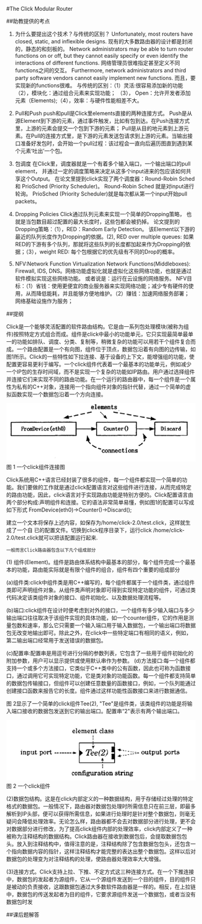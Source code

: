 #The Click Modular Router

##助教提供的考点
1. 为什么要提出这个技术？与传统的区别？
	Unfortunately, most routers have closed, static, and inflexible designs. 现有的大多数路由器的设计都是封闭的，静态的和刻板的。
    Network administrators may be able to turn router functions on or off, but they cannot easily specify or even identify the interactions of different functions.
    网络管理员很难指定甚至定义不同functions之间的交互。
    Furthermore, network administrators and third  party software vendors cannot easily implement new  functions.
    而且，要实现新的functions很难。
    与传统的区别：（1）灵活:很容易添加新的功能 （2），模块化：通过组合元素来实现功能； （3）， Open：允许开发者添加元素（Elements);（4），效率：与硬件性能相差不大。

2. Pull和Push
	push和pull是Click里elements直接的两种连接方式。
	Push是从源Element到下游的元素，通过事件触发，比如有包到达。在Push连接方式里，上游的元素会提交一个包到下游的元素；
    Pull是从目的地元素到上游元素。在Pull的连接方式里，是下游的元素发送包请求到上游的元素。当输出接口准备好发包时，会开始一个pull过程：该过程会一直向后遍历图直到遇到某个元素‘吐出’一个包。

3. 包调度
	在Click里，调度器就是一个有着多个输入端口，一个输出端口的pull element，
	并通过一定的调度策略来决定从这多个input进来的包应该如何共享这个Output。
	在论文里提到click实现了两个调度器：Round-Robin Sched 和 PrioSched (Priority Scheduler)。 Round-Robin Sched 就是对input进行轮询。 PrioSched (Priority Scheduler)就是每次都从第一个input开始pull packets。
	
4. Dropping Policies
	Click通过队列元素来实现一个简单的Dropping策略， 也就是当包数目超过配置的最大长度时，这些包都会被扔掉。
	论文提到的Dropping策略：（1），RED：Random Early Detection。 该Element以下游的最近的队列长度作为Dropping的依据。(2), RED over multiple queues: 如果RED的下游有多个队列，那就将这些队列的长度都加起来作为Dropping的依据；（3），weight RED: 每个包根据它的优先级有不同的Drop的概率。
	
5. NFV:Network Function Virtualization
   Network Functions(Middleboxes): Firewall, IDS, DNS。网络功能虚拟化就是虚拟化这些网络功能，也就是通过软件模拟实现这些网络功能。
   或者说是：运行在云设施的网络服务。
    NFV目标：（1）省钱：使用更便宜的商业服务器来实现网络功能；减少专有硬件的使用，从而降低能耗，并且能够方便地维护。（2）赚钱：加速网络服务部署；
    网络基础设施作为服务；


##提纲

Click是一个能够灵活配置的软件路由结构。它是由一系列包处理模块(被称为组件)按照特定方式组合而成。组件是click中最小的功能单元，它只实现最简单最单一的功能如排队、调度、分类、复制等，稍微复杂的功能可以用若干个组件复合而成。一个路由配置是一个有向图，组件位于顶点，数据包沿着有向图的边传输，如图1所示。Click的一些特性如下拉连接、基于设备的上下文，能增强组的功能，使配置更容易更利于编写。一个click组件代表着一个最基本的功能单元，例如减少一个IP包的生存时间域，而不是实现一个复杂的功能如IP路由。用户通过选择组件并连接它们来实现不同的路由功能。在一个运行的路由器中，每一个组件是一个属性为私有的C++对象，连接用一个指向组件对象的指针代替，通过一个简单的虚拟函数实现一个数据包沿着一个方向连接。

 ![](img/13_click_1.png)
                               图 1 一个click组件连接图


 Click系统用C++语言已经封装了很多的组件，每一个组件都实现一个简单的功能。我们要做的工作就是通过click配置语言对这些组件进行连接，从而完成特定的路由功能，因此，click语言对于实现路由功能是特别方便的。Click配置语言由两个部分构成:声明组件和连接。它的语法非常简单易懂，例如图1的配置可以写成如下形式 
  FromDevice(eth0)->Counter()->Discard();

建立一个文本将保存上述内容，如保存为/home/click-2.0/test.click，这样就生成了一个自
    已的配置文件。切换到click程序目录下，运行click /home/click-2.0/test.click就可以把该配置运行起来.
    
    一般而言Click路由器包含以下凡个组成部分
    
(1) 组件(Element)。组件是路由体系结构中最基本的部分，每个组件完成一个最基本的功能，路由能实际就是有限个组件的组合，组件有四个重要的组成部分
    
  (a)组件类:click中组件类是用C++编写的，每个组件都属于一个组件类，通过组件类即可声明组件对象。从组件类声明对象即可得到实现特定功能的组件，可通过类代码决定该类组件对象的接口、组件初始化、以及数据处理流程等。
    
  (b)端口:click组件在设计时便考虑到对外的接口，一个组件有多少输入端口与多少输出端口往往取决于该组件实现的具体功能，如一个counter组件，它的作用是测量包数和速率，那么它只需要一个输入端口用于输入数据包，一个输出端口将数据包无改变地输出即可。除此之外，在click中一些特定端口有相同的语义，例如，第二输出端口经常用于发送错误的数据包。
    
  (c)配置串:配置串是用逗号进行分隔的参数列表，它包含了一些用于组件初始化的附加参数，用户可以显示提供或使用默认串作为参数。
  (d)方法接口:每一个组件都支持一个或多个方法接口，它类似于C++类中的公有函数，因此也可称为函数接口，通过调用它可实现特定功能，它是类对象的功能函数。每一个组件都支持简单的数据包传输接口，但组件可以创建任意数量的函数接口，例如，一个队列能通过创建接口函数来报告它的长度。组件通过这样功能性函数接口来进行数据通信。
    
 图 2显示了一个简单的click组件Tee(2), "Tee"是组件类，该类组件的功能是将输入端口接收的数据包发送到它的输出端口。配置串“2"表示有两个输出端口。
    
 ![](img/13_click_2.png)
图 2 一个click组件

(2)数据包结构。这是在click内部定义的一种数据结构，用于存储经过处理的特定格式的数据包。一般情况下，路由器对数据包处理时所需信息只在前三层，即最多解析到IP头部，便可以获得所需信息，如果进行处理时是针对整个数据包，则毫无疑问会降低处理效率。无论怎么样，路由器都不会去对数据部分进行处理，更不会对数据部分进行修改，为了提高click组件内部的处理效率，click内部定义了一种被称为注释结构的数据结构。Click路由器在接收到数据包后，会提取数据包包头。放入到注释结构中，值得注意的是，注释结构除了包含数据包包头，还包含一个指向数据内容的指针，这样注释结构才能完整的表达出整个数据包。这样以后对数据包的处理变为对注释结构的处理，使路由器处理效率大大增强。


 (3)连接方式。Click支持上拉、下推、不定方式这三种连接方式。在一个下推连接中，数据包的发起者为源组件，它从一个源组件发送到一个目的组件，目的组件只是被动的负责接收，这跟数据包通过大多数软件路由器是一样的。相反，在上拉链中，数据包的传送发起者为目的组件，它要求源组件发送一个数据包，或者当没有数据包时发
 
##课后题解答

